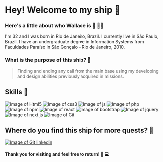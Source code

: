 # Hey! Welcome to my ship :rocket:

### Here's a little about who Wallace is :man: :rainbow_flag:

I'm 32 and I was born in Rio de Janeiro, Brazil. I currently live in São Paulo, Brazil.
I have an undergraduate degree in Information Systems from Faculdades Paraíso in São Gonçalo - Rio de Janeiro, 2010.

### What is the purpose of this ship? :dart:

> Finding and ending any call from the main base using my developing and design abilities previously acquired in missions.

## Skills :gun:

![Image of Html5](https://img.shields.io/badge/HTML5-E34F26?style=for-the-badge&logo=html5&logoColor=white)
![Image of css3](https://img.shields.io/badge/CSS3-1572B6?style=for-the-badge&logo=css3&logoColor=white)
![Image of js](https://img.shields.io/badge/JavaScript-323330?style=for-the-badge&logo=javascript&logoColor=F7DF1E)
![Image of php](https://img.shields.io/badge/PHP-777BB4?style=for-the-badge&logo=php&logoColor=white)
![Image of npm](https://img.shields.io/badge/npm-CB3837?style=for-the-badge&logo=npm&logoColor=white)
![Image of react](https://img.shields.io/badge/React-20232A?style=for-the-badge&logo=react&logoColor=61DAFB)
![Image of bootstrap](https://img.shields.io/badge/Bootstrap-563D7C?style=for-the-badge&logo=bootstrap&logoColor=white)
![Image of jquery](https://img.shields.io/badge/jQuery-0769AD?style=for-the-badge&logo=jquery&logoColor=white)
![Image of next.js](https://img.shields.io/badge/next.js-000000?style=for-the-badge&logo=nextdotjs&logoColor=white)
![Image of Git](https://img.shields.io/badge/Git-F05032?style=for-the-badge&logo=git&logoColor=white)

## Where do you find this ship for more quests? :mag_right:

[![Image of Git linkedin](https://img.shields.io/badge/LinkedIn-0077B5?style=for-the-badge&logo=linkedin&logoColor=white)](https://www.linkedin.com/in/wallacebarbeiro/)


#### Thank you for visiting and feel free to return! :rainbow: :computer:















<!--
**wallacebarbeiro/wallacebarbeiro** is a ✨ _special_ ✨ repository because its `README.md` (this file) appears on your GitHub profile.

Here are some ideas to get you started:

- 🔭 I’m currently working on ...
- 🌱 I’m currently learning ...
- 👯 I’m looking to collaborate on ...
- 🤔 I’m looking for help with ...
- 💬 Ask me about ...
- 📫 How to reach me: ...
- 😄 Pronouns: ...
- ⚡ Fun fact: ...
-->
